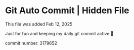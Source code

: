 # Git Auto Commit | Hidden File

This file was added Feb 12, 2025

Just for fun and keeping my daily git commit active 🤪

commit number: 3179652
